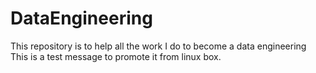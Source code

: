 # DataEngineering
This repository is to help all the work I do to become a data engineering
This is a test message to promote it from linux box.
